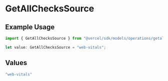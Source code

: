 # GetAllChecksSource

## Example Usage

```typescript
import { GetAllChecksSource } from "@vercel/sdk/models/operations/getallchecks.js";

let value: GetAllChecksSource = "web-vitals";
```

## Values

```typescript
"web-vitals"
```